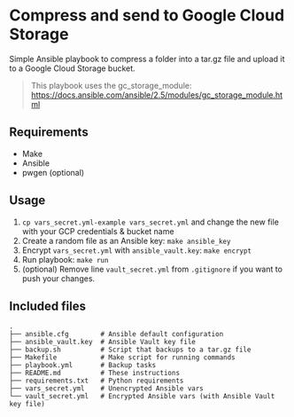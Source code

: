 # Compress and send to Google Cloud Storage

Simple Ansible playbook to compress a folder into a tar.gz file and upload it to a Google Cloud Storage bucket.

> This playbook uses the gc_storage_module: https://docs.ansible.com/ansible/2.5/modules/gc_storage_module.html

## Requirements

* Make
* Ansible
* pwgen (optional)

## Usage

1. `cp vars_secret.yml-example vars_secret.yml` and change the new file with your GCP credentials & bucket name
2. Create a random file as an Ansible key: `make ansible_key`
3. Encrypt `vars_secret.yml` with `ansible_vault.key`: `make encrypt`
4. Run playbook: `make run`
5. (optional) Remove line `vault_secret.yml` from `.gitignore` if you want to push your changes.

## Included files

```
.
├── ansible.cfg        # Ansible default configuration
├── ansible_vault.key  # Ansible Vault key file
├── backup.sh          # Script that backups to a tar.gz file
├── Makefile           # Make script for running commands
├── playbook.yml       # Backup tasks
├── README.md          # These instructions
├── requirements.txt   # Python requirements
├── vars_secret.yml    # Unencrypted Ansible vars
└── vault_secret.yml   # Encrypted Ansible vars (with Ansible Vault key file)
```
